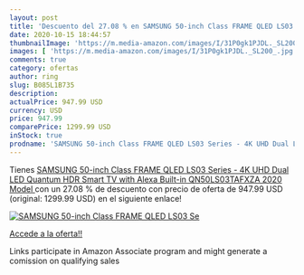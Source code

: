 ```yaml
---
layout: post
title: 'Descuento del 27.08 % en SAMSUNG 50-inch Class FRAME QLED LS03 Se'
date: 2020-10-15 18:44:57
thumbnailImage: 'https://m.media-amazon.com/images/I/31P0gk1PJDL._SL200_.jpg'
images: [ 'https://m.media-amazon.com/images/I/31P0gk1PJDL._SL200_.jpg' ]
comments: true
category: ofertas
author: ring
slug: B085L1B735
description:
actualPrice: 947.99 USD
currency: USD
price: 947.99
comparePrice: 1299.99 USD
inStock: true
prodname: 'SAMSUNG 50-inch Class FRAME QLED LS03 Series - 4K UHD Dual LED Quantum HDR Smart TV with Alexa Built-in  QN50LS03TAFXZA  2020 Model '
---
```


Tienes [SAMSUNG 50-inch Class FRAME QLED LS03 Series - 4K UHD Dual LED Quantum HDR Smart TV with Alexa Built-in  QN50LS03TAFXZA  2020 Model ](https://www.amazon.com/dp/B085L1B735/?tag=tolees-20) con un 27.08 % de descuento con precio de oferta de 947.99 USD (original: 1299.99 USD) en el siguiente enlace!

[![SAMSUNG 50-inch Class FRAME QLED LS03 Se](https://m.media-amazon.com/images/I/31P0gk1PJDL._SL200_.jpg)](https://www.amazon.com/dp/B085L1B735/?tag=tolees-20)

[Accede a la oferta!!](https://www.amazon.com/dp/B085L1B735/?tag=tolees-20)

Links participate in Amazon Associate program and might generate a comission on qualifying sales


